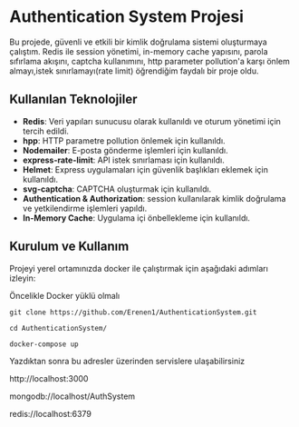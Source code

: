 # Authentication System Projesi

Bu projede, güvenli ve etkili bir kimlik doğrulama sistemi oluşturmaya çalıştım. Redis ile session yönetimi, in-memory cache yapısını, parola sıfırlama akışını, captcha kullanımını, http parameter pollution'a karşı önlem almayı,istek sınırlamayı(rate limit) öğrendiğim faydalı bir proje oldu. 


## Kullanılan Teknolojiler

- **Redis**: Veri yapıları sunucusu olarak kullanıldı ve oturum yönetimi için tercih edildi.
- **hpp**: HTTP parametre pollution önlemek için kullanıldı.
- **Nodemailer**: E-posta gönderme işlemleri için kullanıldı.
- **express-rate-limit**: API istek sınırlaması için kullanıldı.
- **Helmet**: Express uygulamaları için güvenlik başlıkları eklemek için kullanıldı.
- **svg-captcha**: CAPTCHA oluşturmak için kullanıldı.
- **Authentication & Authorization**: session kullanılarak kimlik doğrulama ve yetkilendirme işlemleri yapıldı.
- **In-Memory Cache**: Uygulama içi önbellekleme için kullanıldı.

## Kurulum ve Kullanım

Projeyi yerel ortamınızda docker ile çalıştırmak için aşağıdaki adımları izleyin:

Öncelikle Docker yüklü olmalı

``git clone https://github.com/Erenen1/AuthenticationSystem.git``

``cd AuthenticationSystem/``

``docker-compose up``

Yazdıktan sonra bu adresler üzerinden servislere ulaşabilirsiniz

http://localhost:3000

mongodb://localhost/AuthSystem

redis://localhost:6379
